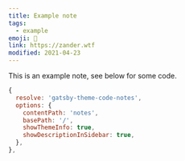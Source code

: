 ```yaml
---
title: Example note
tags:
  - example
emoji: 👋
link: https://zander.wtf
modified: 2021-04-23
---
```


This is an example note, see below for some code.

```js
{
  resolve: 'gatsby-theme-code-notes',
  options: {
    contentPath: 'notes',
    basePath: '/',
    showThemeInfo: true,
    showDescriptionInSidebar: true,
  },
},
```
